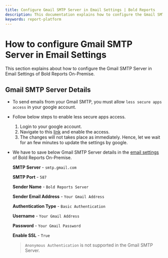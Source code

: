 ```yaml
---
title: Configure Gmail SMTP Server in Email Settings | Bold Reports
description: This documentation explains how to configure the Gmail SMTP Server in Email Settings of Bold Reports On-Premise.
keywords: report-platform
---
```


# How to configure Gmail SMTP Server in Email Settings

This section explains about how to configure the Gmail SMTP Server in Email Settings of Bold Reports On-Premise.

## Gmail SMTP Server Details

* To send emails from your Gmail SMTP, you must allow `less secure apps access` in your google account.

* Follow below steps to enable less secure apps access.

   1. Login to your google account.
   2. Navigate to this [link](https://myaccount.google.com/lesssecureapps) and enable the access.
   3. The changes will not takes place as immediately. Hence, let we wait for an few minutes to update the settings by google.

* We have to save below Gmail SMTP Server details in the [email settings](/administrator-guide/manage-app-settings/email-settings/) of Bold Reports On-Premise.

    **SMTP Server** - `smtp.gmail.com`

    **SMTP Port** - `587`

    **Sender Name** - `Bold Reports Server`

    **Sender Email Address** - `Your Gmail Address`

    **Authentication Type** - `Basic Authentication`

    **Username** - `Your Gmail Address`

    **Password** - `Your Gmail Password`

    **Enable SSL** - `True`

    >`Anonymous Authentication` is not supported in the Gmail SMTP Server.